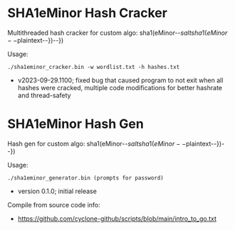 # SHA1eMinor Hash Cracker
Multithreaded hash cracker for custom algo: sha1(eMinor--$saltsha1(eMinor--$plaintext--})--})

Usage:

`./sha1eminor_cracker.bin -w wordlist.txt -h hashes.txt`
- v2023-09-29.1100; fixed bug that caused program to not exit when all hashes were cracked, multiple code modifications for better hashrate and thread-safety

# SHA1eMinor Hash Gen
Hash gen for custom algo: sha1(eMinor--$saltsha1(eMinor--$plaintext--})--})

Usage:

`./sha1eminor_generator.bin (prompts for password)`
- version 0.1.0; initial release

Compile from source code info:
- https://github.com/cyclone-github/scripts/blob/main/intro_to_go.txt
